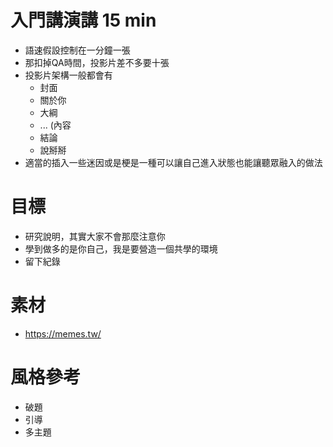 # 入門講演講 15 min
* 語速假設控制在一分鐘一張
* 那扣掉QA時間，投影片差不多要十張
* 投影片架構一般都會有
  * 封面
  * 關於你
  * 大綱
  * ... (內容
  * 結論
  * 說掰掰
* 適當的插入一些迷因或是梗是一種可以讓自己進入狀態也能讓聽眾融入的做法 

# 目標
* 研究說明，其實大家不會那麼注意你
* 學到做多的是你自己，我是要營造一個共學的環境
* 留下紀錄

# 素材
* https://memes.tw/

# 風格參考
* 破題
* 引導
* 多主題
